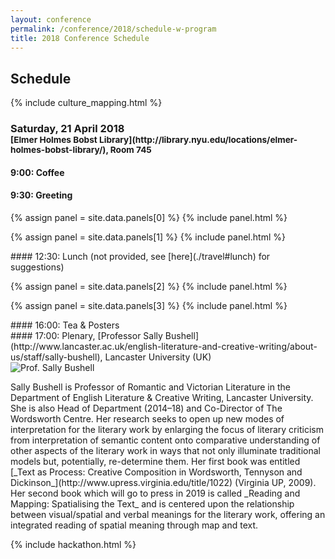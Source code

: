 ```yaml
---
layout: conference
permalink: /conference/2018/schedule-w-program
title: 2018 Conference Schedule
---
```


## Schedule

{% include culture_mapping.html %} 

<h3>Saturday, 21 April 2018 <br />
<small>[Elmer Holmes Bobst
Library](http://library.nyu.edu/locations/elmer-holmes-bobst-library/), Room
745</small></h3>

<div class="row mb-3">
<div class="col-12">

#### 9:00: Coffee

</div></div>
<div class="row mb-3">
<div class="col-12">

#### 9:30: Greeting

</div></div>
{% assign panel = site.data.panels[0] %}
{% include panel.html %}

{% assign panel = site.data.panels[1] %}
{% include panel.html %}

<div class="row mb-3">
<div class="col-12">
#### 12:30: Lunch (not provided, see [here](./travel#lunch) for suggestions)
</div></div>

{% assign panel = site.data.panels[2] %}
{% include panel.html %}

{% assign panel = site.data.panels[3] %}
{% include panel.html %}

<div class="row mb-3">
<div class="row mb-3">
<div class="col-12">
#### 16:00: Tea & Posters
</div></div>
<div class="row mb-3">
<div class="col-12">
#### 17:00: Plenary, [Professor Sally Bushell](http://www.lancaster.ac.uk/english-literature-and-creative-writing/about-us/staff/sally-bushell), Lancaster University (UK)
</div></div>
<div class="row mb-3">
<div class="col-3">
<img src="https://i.imgur.com/pf6RDw3.jpg" class="img-thumbnail" alt="Prof. Sally Bushell" />
</div> 
<div class="col-9">
<p class="small">Sally Bushell is Professor of Romantic and Victorian Literature in the Department of English Literature & Creative Writing, Lancaster University. She is also Head of Department (2014–18) and Co-Director of The Wordsworth Centre. Her research seeks to open up new modes of interpretation for the literary
work by enlarging the focus of literary criticism from interpretation of
semantic content onto comparative understanding of other aspects of the
literary work in ways that not only illuminate traditional models but,
potentially, re-determine them.  Her first book was entitled [_Text as Process:
Creative Composition in Wordsworth, Tennyson and
Dickinson_](http://www.upress.virginia.edu/title/1022) (Virginia UP, 2009). 
Her second book which will go to press in 2019 is called _Reading and Mapping:
Spatialising the Text_ and is centered upon the relationship between
visual/spatial and verbal meanings for the literary work, offering an
integrated reading of spatial meaning through map and text. </p>


<!-- She is also -->
<!-- interested in future ways of reading and spatializing literature through the -->
<!-- digital medium and is PI on a major (£900,000) AHRC project: “Creating a -->
<!-- Chronotopic Ground for the Mapping of Literary Texts” (2017-2020) which -->
<!-- enables the generation of a map or spatial visualization out of the text -->
<!-- itself for any work of literature (with or without real-world correspondence) -->
<!-- and adapts gaming platforms to create new ways of reading literature in -->
<!-- digital space that combine text and image in an iterative way. -->

</div></div>

{% include hackathon.html %}
